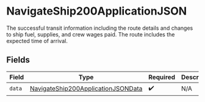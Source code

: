 # NavigateShip200ApplicationJSON

The successful transit information including the route details and changes to ship fuel, supplies, and crew wages paid. The route includes the expected time of arrival.


## Fields

| Field                                                                                               | Type                                                                                                | Required                                                                                            | Description                                                                                         |
| --------------------------------------------------------------------------------------------------- | --------------------------------------------------------------------------------------------------- | --------------------------------------------------------------------------------------------------- | --------------------------------------------------------------------------------------------------- |
| `data`                                                                                              | [NavigateShip200ApplicationJSONData](../../models/operations/navigateship200applicationjsondata.md) | :heavy_check_mark:                                                                                  | N/A                                                                                                 |